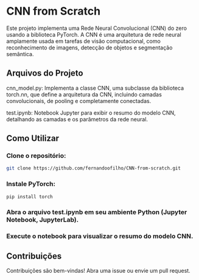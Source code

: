 # CNN from Scratch
Este projeto implementa uma Rede Neural Convolucional (CNN) do zero usando a biblioteca PyTorch. A CNN é uma arquitetura de rede neural amplamente usada em tarefas de visão computacional, como reconhecimento de imagens, detecção de objetos e segmentação semântica.

## Arquivos do Projeto
cnn_model.py: Implementa a classe CNN, uma subclasse da biblioteca torch.nn, que define a arquitetura da CNN, incluindo camadas convolucionais, de pooling e completamente conectadas.

test.ipynb: Notebook Jupyter para exibir o resumo do modelo CNN, detalhando as camadas e os parâmetros da rede neural.

## Como Utilizar
### Clone o repositório:
```bash
git clone https://github.com/fernandoofilho/CNN-from-scratch.git
```


### Instale PyTorch:
```bash
pip install torch
```
### Abra o arquivo test.ipynb em seu ambiente Python (Jupyter Notebook, JupyterLab).

### Execute o notebook para visualizar o resumo do modelo CNN.

## Contribuições
Contribuições são bem-vindas! Abra uma issue ou envie um pull request.
